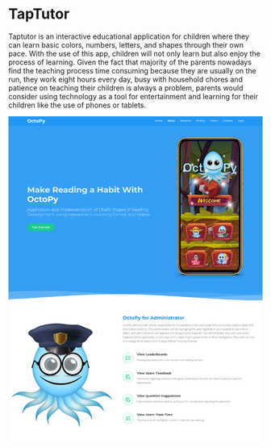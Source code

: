 # TapTutor
Taptutor is an interactive educational application for children where they can learn basic colors, numbers, letters, and shapes through their own pace. With the use of this app, children will not only learn but also enjoy the process of learning. Given the fact that majority of the parents nowadays find the teaching process time consuming because they are usually on the run, they work eight hours every day, busy with household chores and patience on teaching their children is always a problem, parents would consider using technology as a tool for entertainment and learning for their children like the use of phones or tablets.

![alt text](https://raw.githubusercontent.com/kaizerxcx/OctoPy-Web/master/welcome_page.png) 